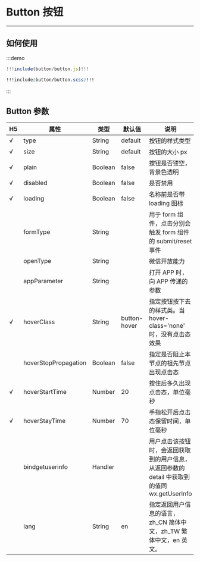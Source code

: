 # Button 按钮

---

## 如何使用

:::demo

```js
!!!include(button/button.js)!!!
```
```scss
!!!include(button/button.scss)!!!
```
:::

## Button 参数

|  H5   | 属性                 | 类型    | 默认值       | 说明                                                                                        |
| --- | -------------------- | ------- | ------------ | ------------------------------------------------------------------------------------------- |
| √   | type                 | String  | default      | 按钮的样式类型                                                                              |
| √   | size                 | String  | default      | 按钮的大小 px                                                                               |
| √   | plain                | Boolean | false        | 按钮是否镂空，背景色透明                                                                    |
| √   | disabled             | Boolean | false        | 是否禁用                                                                                    |
| √   | loading              | Boolean | false        | 名称前是否带 loading 图标                                                                   |
|     | formType             | String  |              | 用于 form 组件，点击分别会触发 form 组件的 submit/reset 事件                                |
|     | openType             | String  |              | 微信开放能力                                                                                |
|     | appParameter         | String  |              | 打开 APP 时，向 APP 传递的参数                                                              |
| √   | hoverClass           | String  | button-hover | 指定按钮按下去的样式类。当 hover-class='none' 时，没有点击态效果                            |
|     | hoverStopPropagation | Boolean | false        | 指定是否阻止本节点的祖先节点出现点击态                                                      |
| √   | hoverStartTime       | Number  | 20           | 按住后多久出现点击态，单位毫秒                                                              |
| √   | hoverStayTime        | Number  | 70           | 手指松开后点击态保留时间，单位毫秒                                                          |
|     | bindgetuserinfo      | Handler |              | 用户点击该按钮时，会返回获取到的用户信息，从返回参数的 detail 中获取到的值同 wx.getUserInfo |
|     | lang                 | String  | en           | 指定返回用户信息的语言，zh_CN 简体中文，zh_TW 繁体中文，en 英文。                           |
